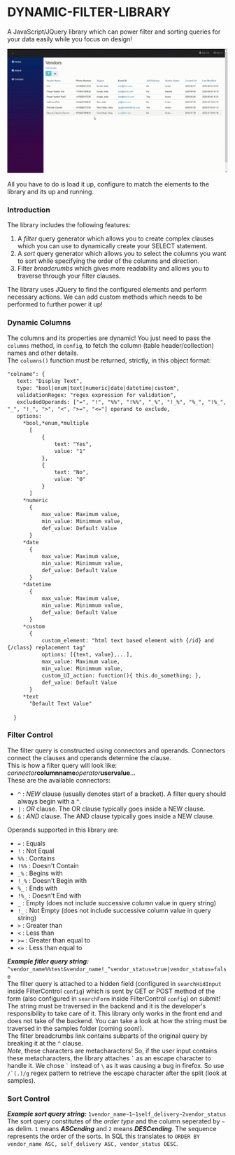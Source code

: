 # DYNAMIC-FILTER-LIBRARY
A JavaScript/JQuery library which can power filter and sorting queries for your data easily while you focus on design!

![Preview](others/screen-capture.gif)

All you have to do is load it up, configure to match the elements to the library and its up and running.  

### Introduction
The library includes the following features:  
1. A _filter_ query generator which allows you to create complex clauses which you can use to dynamically create your SELECT statement.
2. A _sort_ query generator which allows you to select the columns you want to sort while specifying the order of the columns and direction.
3. Filter _breadcrumbs_ which gives more readability and allows you to traverse through your filter clauses.  

The library uses JQuery to find the configured elements and perform necessary actions. We can add custom methods which needs to be performed to further power it up!  

### Dynamic Columns
The columns and its properties are dynamic! You just need to pass the `columns` method, in `config`, to fetch the column (table header/collection) names and other details.  
The `columns()` function must be returned, strictly, in this object format:
```
"colname": {
   text: "Display Text",
   type: "bool|enum|text|numeric|date|datetime|custom",
   validationRegex: "regex expression for validation",
   excludedOperands: ["=", "!", "%%", "!%%", "_%", "!_%", "%_", "!%_", "_", "!_", ">", "<", ">=", "<="] operand to exclude,
   options:
     *bool,*enum,*multiple
       [
           {
               text: "Yes",
               value: "1"
           },
           {
               text: "No",
               value: "0"
           }
       ]
     *numeric
       {
           max_value: Maximum value,
           min_value: Minimmum value,
           def_value: Default Value
       }
     *date
       {
           max_value: Maximum value,
           min_value: Minimmum value,
           def_value: Default Value
       }
     *datetime
       {
           max_value: Maximum value,
           min_value: Minimmum value,
           def_value: Default Value
       }
     *custom
       {
           custom_element: "html text based element with {/id} and {/class} replacement tag"
           options: [{text, value},...],    
           max_value: Maximum value,
           min_value: Minimmum value,
           custom_UI_action: function(){ this.do_something; },
           def_value: Default Value
       }
     *text
       "Default Text Value"

  }
```

### Filter Control
The filter query is constructed using connectors and operands. Connectors connect the clauses and operands determine the clause.  
This is how a filter query will look like: _connector_**columnname**_operator_**uservalue**...  
These are the available connectors:
- `^` : _NEW_ clause (usually denotes start of a bracket). A filter query should always begin with a `^`.
- `|` : _OR_ clause. The OR clause typically goes inside a NEW clause.
- `&` : _AND_ clause. The AND clause typically goes inside a NEW clause.

Operands supported in this library are:  
- `=` : Equals  
- `!` : Not Equal  
- `%%` : Contains
- `!%%` : Doesn't Contain
- `_%` : Begins with
- `!_%` : Doesn't Begin with
- `%_` : Ends with
- `!%_` : Doesn't End with
- `_` : Empty (does not include successive column value in query string)
- `!_` : Not Empty (does not include successive column value in query string)
- `>` : Greater than
- `<` : Less than
- `>=` : Greater than equal to
- `<=` : Less than equal to

***Example fitler query string:*** `^vendor_name%%test&vendor_name!_^vendor_status=true|vendor_status=false`  
The filter query is attached to a hidden field (configured in `searchHidInput` inside FilterControl `config`) which is sent by GET or POST method of the form (also configured in `searchForm` inside FilterControl `config`) on submit! The string must be traversed in the backend and it is the developer's responsibility to take care of it. This library only works in the front end and does not take of the backend. You can take a look at how the string must be traversed in the samples folder (coming soon!).  
The filter breadcrumbs link contains subparts of the original query by breaking it at the `^` clause.  
_Note_, these characters are metacharacters! So, if the user input contains these metacharacters, the library attaches `` ` `` as an escape character to handle it. We chose `` ` `` instead of `\` as it was causing a bug in firefox. So use ``/`(.)/g`` regex pattern to retrieve the escape character after the split (look at samples).  

### Sort Control
***Example sort query string:*** `1vendor_name~1~1self_delivery~2vendor_status`  
The sort query constitutes of the _order type_ and the column seperated by `~` as delim. `1` means ***ASCending*** and `2` means ***DESCending***. The sequence represents the order of the sorts. In SQL this translates to `ORDER BY vendor_name ASC, self_delivery ASC, vendor_status DESC`.
